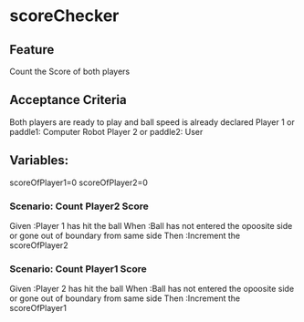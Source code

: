 # scoreChecker

## Feature
Count the Score of both players

## Acceptance Criteria
Both players are ready to play and ball speed is already declared
Player 1 or paddle1: Computer Robot
Player 2 or paddle2: User

## Variables:
scoreOfPlayer1=0
scoreOfPlayer2=0

### Scenario: Count Player2 Score
  Given :Player 1 has hit the ball 
  When :Ball has not entered the opoosite side or gone out 
        of boundary from same side
  Then :Increment the scoreOfPlayer2

### Scenario: Count Player1 Score
  Given :Player 2 has hit the ball 
  When :Ball has not entered the opoosite side or gone out 
        of boundary from same side
  Then :Increment the scoreOfPlayer1
